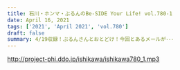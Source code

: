 ```yaml
---
title: 石川・ホンマ・ぶるんのBe-SIDE Your Life! vol.780-1
date: April 16, 2021
tags: ['2021', 'April 2021', 'vol.780']
draft: false
summary: 4/19収録！ぶるんさんとおとどけ！今回とあるメールが･･･
---
```


http://project-phi.ddo.jp/ishikawa/ishikawa780_1.mp3